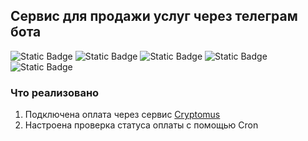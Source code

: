 
## Сервис для продажи услуг через телеграм бота

![Static Badge](https://img.shields.io/badge/Telegram%20API-Bot%20API%206.9-blue) ![Static Badge](https://img.shields.io/badge/Node.js-18.18.0-rgb(86%2C165%2C69)) ![Static Badge](https://img.shields.io/badge/Javascript-ES6-rgb(255%2C204%2C0)) ![Static Badge](https://img.shields.io/badge/mongodb-6.1.0-rgb(89%2C174%2C86)) ![Static Badge](https://img.shields.io/badge/node%20telegram%20bot%20api-0.61.0-blue?link=https%3A%2F%2Fgithub.com%2Fyagop%2Fnode-telegram-bot-api)

### Что реализовано
1. Подключена оплата через сервис [Cryptomus](https://cryptomus.com/)
2. Настроена проверка статуса оплаты с помощью Cron

